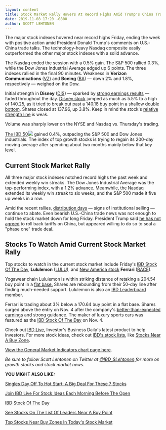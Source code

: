 ```yaml
---
layout: content
title: Stock Market Rally Hovers At Record Highs Amid Trump's China Trade Comments
date: 2019-11-08 17:20 -0800
author: SCOTT LEHTONEN
---
```






The major stock indexes hovered near record highs Friday, ending the week with positive action amid President Donald Trump's comments on U.S.-China trade talks. The technology-heavy Nasdaq composite easily outperformed the other major stock indexes with a solid advance.




The Nasdaq ended the session with a 0.5% gain. The S&P 500 rallied 0.3%, while the Dow Jones Industrial Average edged up 6 points. The three indexes rallied in the final 90 minutes. Weakness in **Verizon Communications** ([VZ](https://research.investors.com/quote.aspx?symbol=VZ)) and **Boeing** ([BA](https://research.investors.com/quote.aspx?symbol=BA)) — down 2% and 1.8%, respectively — weighed on the Dow.


Initial strength in **Disney** ([DIS](https://research.investors.com/quote.aspx?symbol=DIS)) — sparked by [strong earnings results](https://www.investors.com/news/disney-earnings-slated-q4-2019-disney-stock/) — faded throughout the day. [Disney stock](https://www.investors.com/research/disney-stock-buy-now/) jumped as much as 5.5% to a high of 140.25, as it tried to break out past a 140.18 buy point in a shallow [double bottom](https://www.investors.com/how-to-invest/investors-corner/what-is-double-bottom-base-biotech-stocks/). Shares closed at 137.96, up 3.8%. Keep in mind the stock's [relative strength line](https://www.investors.com/how-to-invest/investors-corner/relative-strength-line-identifies-strong-stocks/) is weak.


Volume was sharply lower on the NYSE and Nasdaq vs. Thursday's trading.


[The IBD 50](https://research.investors.com/stock-lists/ibd-50/)[![](https://www.investors.com/wp-content/uploads/2019/11/MP110819-239x300.jpg)](https://research.investors.com/stock-lists/ibd-50/) gained 0.4%, outpacing the S&P 500 and Dow Jones industrials. The index of top growth stocks is trying to regain its 200-day moving average after spending about two months mainly below that key level.


Current Stock Market Rally
--------------------------


All three major stock indexes notched record highs the past week and extended weekly win streaks. The Dow Jones Industrial Average was the top-performing index, with a 1.2% advance. Meanwhile, the Nasdaq extended its weekly win streak to six weeks, and the S&P 500 made it five up weeks in a row.


Amid the recent rallies, [distribution days](https://www.investors.com/how-to-invest/investors-corner/how-to-spot-stock-market-tops-track-the-distribution-days/) — signs of institutional selling — continue to abate. Even bearish U.S.-China trade news was not enough to hold the stock market down for long Friday. President Trump said [he has not agreed](https://www.investors.com/news/economy/trump-mulls-china-trade-war-retreat-dow-jones/) to roll back tariffs on China, but appeared willing to do so to seal a "phase one" trade deal.


Stocks To Watch Amid Current Stock Market Rally
-----------------------------------------------



Top stocks to watch in the current stock market include Friday's [IBD Stock Of The Day](https://www.investors.com/research/ibd-stock-of-the-day/), **Lululemon** ([LULU](https://research.investors.com/quote.aspx?symbol=LULU)), and [New America stock](https://www.investors.com/research/the-new-america/ferrari-stock-new-supercars-brand-strategy-boost-profit-outlook/) **Ferrari** ([RACE](https://research.investors.com/quote.aspx?symbol=RACE)).


Yogawear chain Lululemon is within striking distance of retaking a 204.54 buy point in a [flat base.](https://www.investors.com/how-to-invest/investors-corner/chart-patterns-flat-base-dull-trade-positive-action/) Shares are rebounding from their 50-day line after finding much-needed support. Lululemon is also an [IBD Leaderboard](https://www.investors.com/product/leaderboard/?artProdLink=Leaderboard) member.



Ferrari is trading about 3% below a 170.64 buy point in a flat base. Shares surged above the entry on Nov. 4 after the company's [better-than-expected earnings](https://www.investors.com/research/ibd-stock-of-the-day/ferrari-stock-races-above-buy-point-on-strong-results-profit-outlook/) and strong guidance. The maker of luxury sports cars was featured as the [IBD Stock Of The Day](https://www.investors.com/research/ibd-stock-of-the-day/ferrari-stock-races-above-buy-point-on-strong-results-profit-outlook/) on Nov. 4.


Check out [IBD Live](https://www.investors.com/research/stock-market-analysis-start-day-ibd-live/), Investor's Business Daily's latest product to help investors. For more stock ideas, check out [IBD's stock lists](https://www.investors.com/stock-lists/stocks-to-watch-top-rated-ipos-big-caps-and-growth-stocks/), like [Stocks Near A Buy Zone](https://www.investors.com/category/stock-lists/stocks-near-a-buy-zone/).


[View the General Market Indicators chart page here](https://www.investors.com/wp-content/uploads/2019/11/GMI_111119.pdf).


*Be sure to follow Scott Lehtonen on Twitter at [@IBD\_SLehtonen](https://twitter.com/IBD_SLehtonen) for more on growth stocks and stock market news.*


**YOU MIGHT ALSO LIKE:**


[Singles Day Off To Hot Start: A Big Deal For These 7 Stocks](https://www.investors.com/market-trend/stock-market-today/dow-jones-futures-alibaba-singles-day-big-for-apple-stock-jd-stock-pdd-stock-vips-stock/)


[Join IBD Live For Stock Ideas Each Morning Before The Open](https://www.investors.com/research/stock-market-analysis-start-day-ibd-live/)


[IBD Stock Of The Day](https://www.investors.com/research/ibd-stock-of-the-day/)


[See Stocks On The List Of Leaders Near A Buy Point](https://www.investors.com/product/leaderboard/?artProdLink=Leaderboard)


[Top Stocks Near Buy Zones In Today's Stock Market](https://www.investors.com/category/stock-lists/stocks-near-a-buy-zone/)




